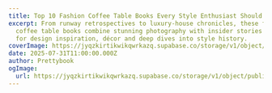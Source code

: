 ```yaml
---
title: Top 10 Fashion Coffee Table Books Every Style Enthusiast Should Own
excerpt: From runway retrospectives to luxury‑house chronicles, these fashion
  coffee table books combine stunning photography with insider stories - perfect
  for design inspiration, décor and deep dives into style history.
coverImage: https://jyqzkirtikwikqwrkazq.supabase.co/storage/v1/object/public/images/fashion-coffee-table-book-cover-image.webp
date: 2025-07-31T11:00:00.000Z
author: Prettybook
ogImage:
  url: https://jyqzkirtikwikqwrkazq.supabase.co/storage/v1/object/public/images/fashion-coffee-table-book-cover-image.webp
---
```

